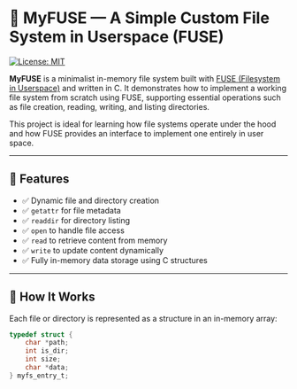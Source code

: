 # 🔧 MyFUSE — A Simple Custom File System in Userspace (FUSE)

[![License: MIT](https://img.shields.io/badge/License-MIT-blue.svg)](LICENSE)

**MyFUSE** is a minimalist in-memory file system built with [FUSE (Filesystem in Userspace)](https://github.com/libfuse/libfuse) and written in C. It demonstrates how to implement a working file system from scratch using FUSE, supporting essential operations such as file creation, reading, writing, and listing directories.

This project is ideal for learning how file systems operate under the hood and how FUSE provides an interface to implement one entirely in user space.

---

## 🚀 Features

- ✅ Dynamic file and directory creation
- ✅ `getattr` for file metadata
- ✅ `readdir` for directory listing
- ✅ `open` to handle file access
- ✅ `read` to retrieve content from memory
- ✅ `write` to update content dynamically
- ✅ Fully in-memory data storage using C structures

---

## 🧠 How It Works

Each file or directory is represented as a structure in an in-memory array:

```c
typedef struct {
    char *path;
    int is_dir;
    int size;
    char *data;
} myfs_entry_t;
